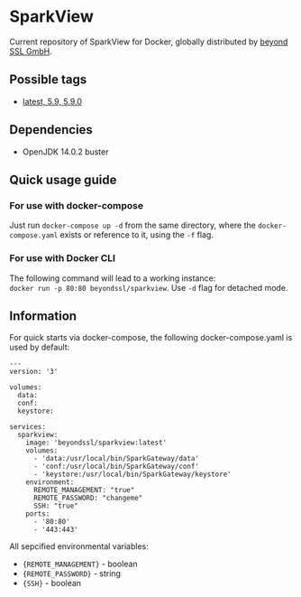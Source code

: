 # SparkView
Current repository of SparkView for Docker, globally distributed by [beyond SSL GmbH](https://www.beyondssl.com/).

## Possible tags
* [latest, 5.9, 5.9.0](https://github.com/beyondssl/sparkview/blob/master/Dockerfile)

## Dependencies
* OpenJDK 14.0.2 buster

## Quick usage guide
### For use with docker-compose
Just run `docker-compose up -d` from the same directory, where the `docker-compose.yaml` exists or reference to it, using the `-f` flag.

### For use with Docker CLI
The following command will lead to a working instance:<br>
`docker run -p 80:80 beyondssl/sparkview`. Use `-d` flag for detached mode.

## Information
For quick starts via docker-compose, the following docker-compose.yaml is used by default:
```
---
version: '3'

volumes:
  data:
  conf:
  keystore:

services:
  sparkview:
    image: 'beyondssl/sparkview:latest'
    volumes:
      - 'data:/usr/local/bin/SparkGateway/data'
      - 'conf:/usr/local/bin/SparkGateway/conf'
      - 'keystore:/usr/local/bin/SparkGateway/keystore'
    environment:
      REMOTE_MANAGEMENT: "true"
      REMOTE_PASSWORD: "changeme"
      SSH: "true"
    ports:
      - '80:80'
      - '443:443'
```

All sepcified environmental variables:

* `{REMOTE_MANAGEMENT}` - boolean
* `{REMOTE_PASSWORD}` - string
* `{SSH}` - boolean